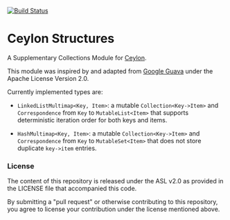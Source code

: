 [![Build Status](https://travis-ci.org/jvasileff/ceylon-structures.svg?branch=master)](https://travis-ci.org/jvasileff/ceylon-structures)
# Ceylon Structures
A Supplementary Collections Module for [Ceylon](http://ceylon-lang.org).

This module was inspired by and adapted from [Google
Guava](https://github.com/google/guava) under the Apache License Version 2.0.

Currently implemented types are:

* `LinkedListMultimap<Key, Item>`: a mutable `Collection<Key->Item>` and
  `Correspondence` from `Key` to `MutableList<Item>` that supports deterministic
  iteration order for both keys and items.

* `HashMultimap<Key, Item>`: a mutable `Collection<Key->Item>` and
  `Correspondence` from `Key` to `MutableSet<Item>` that does not store duplicate
  `key->item` entries.

### License

The content of this repository is released under the ASL v2.0 as provided in
the LICENSE file that accompanied this code.

By submitting a "pull request" or otherwise contributing to this repository,
you agree to license your contribution under the license mentioned above.
